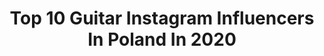 ---
title: Top 10 Guitar Instagram Influencers In Poland In 2020
description: >-
  Find top guitar Instagram influencers in Poland in 2020. Most popular hashtags: #guitar #music #singer #cover.
platform: Instagram
profiles:
  - username: "qeeriefire"
    fullname: >-
      Justyna 🔥
    location: "Poland"
    followers: 20170
    engagement: 1235
    commentsToLikes: 0.041292
    id: ck0w6ezy8892n0i19b3l6lf3r
    verified: false
    hashtags: "#bonjovi, #throwbackpic"
  - username: "alekbaron"
    fullname: >-
      𝕬𝖑𝖊𝖐𝖘𝖆𝖓𝖉𝖊𝖗 𝕸𝖎𝖑𝖜𝖎𝖜-𝕭𝖆𝖗𝖔𝖓
    location: "Poland"
    followers: 284905
    engagement: 609
    commentsToLikes: 0.006185
    id: ck14jf2q2k0cz0i193t96zkjl
    verified: true
    hashtags: "#dreads, #2020, #glitch, #neon"
  - username: "dawidskoczylas"
    fullname: >-
      Dawid Skoczylas
    location: "Poland"
    followers: 7414
    engagement: 884
    commentsToLikes: 0.021482
    id: ck14guqck74i20i19e3nb26pu
    verified: false
    hashtags: "#liveauthentic, #canonphotos, #instagood, #hallstatt"
  - username: "mayonesguitars"
    fullname: >-
      Dawid Dziewulski
    location: "Poland"
    followers: 183366
    engagement: 211
    commentsToLikes: 0.004655
    id: ck0tyhewgmu010i195b47kniu
    verified: false
    hashtags: "#postrock, #djentguitar, #blackfeather, #aquilaseries"
  - username: "kuberaadam"
    fullname: >-
      Adam Kubera
    location: "Poland"
    followers: 60078
    engagement: 1227
    commentsToLikes: 0.046788
    id: ck15sfmoqcrvt0i199br3ujmp
    verified: false
    hashtags: "#royalhairacademy, #bookstagram, #zigtherunaway, #sing"
  - username: "vlogcasha"
    fullname: >-
      Cash
    location: "Poland"
    followers: 17876
    engagement: 934
    commentsToLikes: 0.031268
    id: ck5zjo204hxv10i14grbqwcoe
    verified: false
    hashtags: "#tent, #ak47, #streetart, #streetphotography"
  - username: "redlipsmusic"
    fullname: >-
      Joanna RUDA Lazer & RED LIPS
    location: "Poland"
    followers: 108708
    engagement: 384
    commentsToLikes: 0.038329
    id: ck600wn4peet10i145xajgyd2
    verified: true
    hashtags: "#indahouse, #wopa, #concert, #makeupartist"
  - username: "shokufetahmasbi"
    fullname: >-
      شکــوفـــ🌸
    location: "Poland"
    followers: 17606
    engagement: 1250
    commentsToLikes: 0.037657
    id: ck5px74e4qfn40i11gcm4wrlt
    verified: false
    hashtags: "#femalesinger, #iraniansinger, #goodgirlgonebad, #bouyeeydi"
  - username: "mama__leosia"
    fullname: >-
      Andżelika
    location: "Poland"
    followers: 7403
    engagement: 846
    commentsToLikes: 0.040571
    id: ck8t7ksrph6j60j789rfk0hs3
    verified: false
    hashtags: "#czas, #damy, #chlopak, #zdrowienajwazniejsze"
  - username: "n_piotrowskapaciorek_official"
    fullname: >-
      Natalia Piotrowska-Paciorek
    location: "Poland"
    followers: 17240
    engagement: 1136
    commentsToLikes: 0.004215
    id: ck6tpigyok21q0j71cw1ctm93
    verified: false
    hashtags: "#actors, #happywalentinesday, #recital, #nofilter"
---